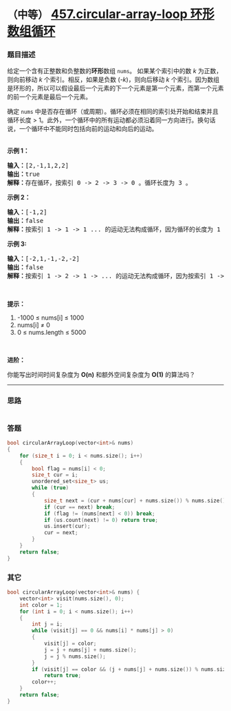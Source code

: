 # `（中等）` [457.circular-array-loop 环形数组循环](https://leetcode-cn.com/problems/circular-array-loop/)

### 题目描述
<p>给定一个含有正整数和负整数的<strong>环形</strong>数组&nbsp;<code>nums</code>。 如果某个索引中的数 <em>k</em>&nbsp;为正数，则向前移动 <em>k</em>&nbsp;个索引。相反，如果是负数 (<em>-k</em>)，则向后移动 <em>k</em>&nbsp;个索引。因为数组是环形的，所以可以假设最后一个元素的下一个元素是第一个元素，而第一个元素的前一个元素是最后一个元素。</p>

<p>确定 <code>nums</code>&nbsp;中是否存在循环（或周期）。循环必须在相同的索引处开始和结束并且循环长度 &gt; 1。此外，一个循环中的所有运动都必须沿着同一方向进行。换句话说，一个循环中不能同时包括向前的运动和向后的运动。<br>
&nbsp;</p>

<p><strong>示例 1：</strong></p>

<pre><strong>输入：</strong>[2,-1,1,2,2]
<strong>输出：</strong>true
<strong>解释：</strong>存在循环，按索引 0 -&gt; 2 -&gt; 3 -&gt; 0 。循环长度为 3 。
</pre>

<p><strong>示例 2：</strong></p>

<pre><strong>输入：</strong>[-1,2]
<strong>输出：</strong>false
<strong>解释：</strong>按索引 1 -&gt; 1 -&gt; 1 ... 的运动无法构成循环，因为循环的长度为 1 。根据定义，循环的长度必须大于 1 。
</pre>

<p><strong>示例 3:</strong></p>

<pre><strong>输入：</strong>[-2,1,-1,-2,-2]
<strong>输出：</strong>false
<strong>解释：</strong>按索引 1 -&gt; 2 -&gt; 1 -&gt; ... 的运动无法构成循环，因为按索引 1 -&gt; 2 的运动是向前的运动，而按索引 2 -&gt; 1 的运动是向后的运动。一个循环中的所有运动都必须沿着同一方向进行。</pre>

<p>&nbsp;</p>

<p><strong>提示：</strong></p>

<ol>
	<li>-1000 ≤&nbsp;nums[i] ≤&nbsp;1000</li>
	<li>nums[i] ≠&nbsp;0</li>
	<li>0 ≤&nbsp;nums.length ≤ 5000</li>
</ol>

<p>&nbsp;</p>

<p><strong>进阶：</strong></p>

<p>你能写出时间时间复杂度为 <strong>O(n)</strong>&nbsp;和额外空间复杂度为 <strong>O(1)</strong> 的算法吗？</p>


---
### 思路
```
```



### 答题
``` C++
bool circularArrayLoop(vector<int>& nums)
{
    for (size_t i = 0; i < nums.size(); i++)
    {
        bool flag = nums[i] < 0;
        size_t cur = i;
        unordered_set<size_t> us;
        while (true)
        {
            size_t next = (cur + nums[cur] + nums.size()) % nums.size();
			if (cur == next) break;
            if (flag != (nums[next] < 0)) break;
			if (us.count(next) != 0) return true;
            us.insert(cur);
            cur = next;
        }
    }
    return false;
}
```


### 其它
``` C++
bool circularArrayLoop(vector<int>& nums) {
	vector<int> visit(nums.size(), 0);
	int color = 1;
	for (int i = 0; i < nums.size(); i++)
	{
		int j = i;
		while (visit[j] == 0 && nums[i] * nums[j] > 0)
		{
			visit[j] = color;
			j = j + nums[j] + nums.size();
			j = j % nums.size();
		}
		if (visit[j] == color && (j + nums[j] + nums.size()) % nums.size() != j)
			return true;
		color++;
	}
	return false;
}
```



